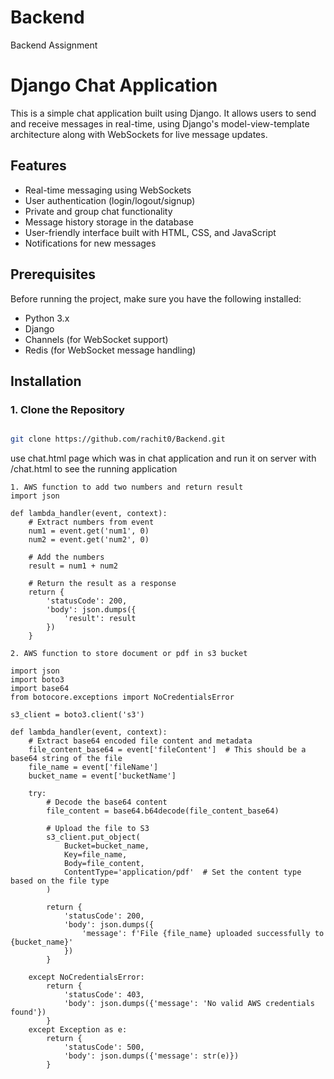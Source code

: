 # Backend
Backend Assignment
# Django Chat Application

This is a simple chat application built using Django. It allows users to send and receive messages in real-time, using Django's model-view-template architecture along with WebSockets for live message updates.

## Features

- Real-time messaging using WebSockets
- User authentication (login/logout/signup)
- Private and group chat functionality
- Message history storage in the database
- User-friendly interface built with HTML, CSS, and JavaScript
- Notifications for new messages

## Prerequisites

Before running the project, make sure you have the following installed:

- Python 3.x
- Django
- Channels (for WebSocket support)
- Redis (for WebSocket message handling)

## Installation

### 1. Clone the Repository

```bash

git clone https://github.com/rachit0/Backend.git

```
use chat.html page which was in chat application and run it on server with /chat.html to see the running application
``` AWS Lambda function
1. AWS function to add two numbers and return result
import json

def lambda_handler(event, context):
    # Extract numbers from event
    num1 = event.get('num1', 0)
    num2 = event.get('num2', 0)
    
    # Add the numbers
    result = num1 + num2
    
    # Return the result as a response
    return {
        'statusCode': 200,
        'body': json.dumps({
            'result': result
        })
    }
```


``` AWS Lambda function
2. AWS function to store document or pdf in s3 bucket

import json
import boto3
import base64
from botocore.exceptions import NoCredentialsError

s3_client = boto3.client('s3')

def lambda_handler(event, context):
    # Extract base64 encoded file content and metadata
    file_content_base64 = event['fileContent']  # This should be a base64 string of the file
    file_name = event['fileName']
    bucket_name = event['bucketName']
    
    try:
        # Decode the base64 content
        file_content = base64.b64decode(file_content_base64)
        
        # Upload the file to S3
        s3_client.put_object(
            Bucket=bucket_name,
            Key=file_name,
            Body=file_content,
            ContentType='application/pdf'  # Set the content type based on the file type
        )
        
        return {
            'statusCode': 200,
            'body': json.dumps({
                'message': f'File {file_name} uploaded successfully to {bucket_name}'
            })
        }
    
    except NoCredentialsError:
        return {
            'statusCode': 403,
            'body': json.dumps({'message': 'No valid AWS credentials found'})
        }
    except Exception as e:
        return {
            'statusCode': 500,
            'body': json.dumps({'message': str(e)})
        }



```



